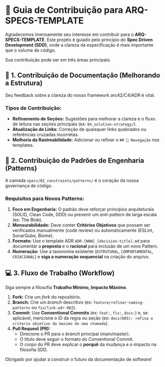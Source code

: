 # 🤝 Guia de Contribuição para ARQ-SPECS-TEMPLATE

Agradecemos imensamente seu interesse em contribuir para o **ARQ-SPECS-TEMPLATE**. Este projeto é guiado pelo princípio do **Spec Driven Development (SDD)**, onde a clareza da especificação é mais importante que o volume de código.

Sua contribuição pode ser em três áreas principais:

## 🎯 1. Contribuição de Documentação (Melhorando a Estrutura)

Seu feedback sobre a clareza do nosso framework arc42/C4/ADR é vital.

### Tipos de Contribuição:

- **Refinamento de Seções:** Sugestões para melhorar a clareza e o fluxo de leitura nas seções principais (ex: `04_solution-strategy/`).
- **Atualização de Links:** Correção de quaisquer links quebrados ou referências cruzadas incorretas.
- **Melhoria da Rastreabilidade:** Adicionar ou refinar o `## 🔗 Navegação` nos templates.

## 📝 2. Contribuição de Padrões de Engenharia (Patterns)

A camada `specs/02_constraints/patterns/` é o coração da nossa governança de código.

### Requisitos para Novos Patterns:

1.  **Foco em Engenharia:** O padrão deve reforçar princípios arquiteturais (SOLID, Clean Code, DDD) ou prevenir um *anti-pattern* de larga escala (ex: The Blob).
2.  **Mensurabilidade:** Deve conter **Critérios Objetivos** que possam ser verificados manualmente (code review) ou automaticamente (ESLint, SonarQube, Biome).
3.  **Formato:** Use o template ADR `ADR-[NNN]_[decision-title].md` para documentar a **proposta** e o **racional** para inclusão de um novo Pattern.
4.  **Numeração:** Use a taxonomia existente (`ESTRUTURAL`, `COMPORTAMENTAL`, `CRIACIONAL`) e **siga a numeração sequencial** na criação do arquivo.

## 💻 3. Fluxo de Trabalho (Workflow)

Siga sempre a filosofia **Trabalho Mínimo, Impacto Máximo**.

1.  **Fork:** Crie um *fork* do repositório.
2.  **Branch:** Crie um *branch* descritivo (ex: `feature/refinar-naming-patterns` ou `fix/link-adr-002`).
3.  **Commit:** Use **Conventional Commits** (ex: `feat:`, `fix:`, `docs:`) e, se aplicável, mencione o ID da regra ou seção (ex: `docs(005): refina o criterio objetivo do maximo de uma chamada`).
4.  **Pull Request (PR):**
    * Direcione o PR para o *branch* principal (main/master).
    * O título deve seguir o formato do Conventional Commit.
    * O corpo do PR deve explicar o **porquê** da mudança e o impacto na filosofia SDD.

Obrigado por ajudar a construir o futuro da documentação de software!

